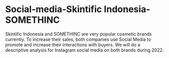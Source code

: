 # Social-media-Skintific Indonesia-SOMETHINC
Skintific Indonesia and SOMETHINC are very popular cosmetic brands currently. To increase their sales, both companies use Social Media to promote and increase their interactions with buyers. We will do a descriptive analysis for Instagram social media on both brands during 2022.
